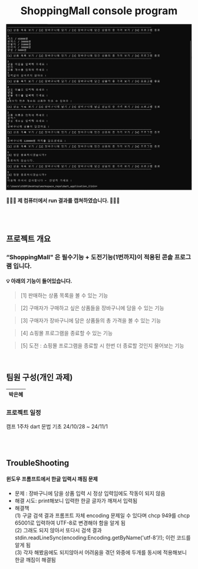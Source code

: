 
<h1 align="center">
ShoppingMall console program
</h1>
<p align="center">
</p>
    <img alt="브로셔 이미지" src="https://github.com/PEH-app/workspace_repo/blob/main/dart_application_1/assets/image/11.png"/>

     
<b> 🔼🔼🔼 제 컴퓨터에서 run 결과를 캡쳐하였습니다.  🔼🔼🔼 </b>

<br/><br/>

## 프로젝트 개요

### “ShoppingMall" 은 필수기능 + 도전기능(1번까지)이 적용된 콘솔 프로그램 입니다.

#### 💡 아래의 기능이 들어있습니다.

> [1] 판매하는 상품 목록을 볼 수 있는 기능

> [2] 구매자가 구매하고 싶은 상품들을 장바구니에 담을 수 있는 기능

> [3] 구매자가 장바구니에 담은 상품들의 총 가격을 볼 수 있는 기능

> [4] 쇼핑몰 프로그램을 종료할 수 있는 기능

> [5] 도전 : 쇼핑몰 프로그램을 종료할 시 한번 더 종료할 것인지 물어보는 기능

<br/>

## 팀원 구성(개인 과제)

| **박은혜** |
| :--------: |

### 프로젝트 일정

캠프 1주차
dart 문법 기초
24/10/28 ~ 24/11/1

<br/>



<br/>

## TroubleShooting

#### 윈도우 프롬프트에서 한글 입력시 깨짐 문제

- 문제 : 장바구니에 담을 상품 입력 시 정상 입력임에도 작동이 되지 않음
- 해결 시도: print해보니 입력한 한글 글자가 깨져서 입력됨
- 해결책 <br/>
  (1) 구글 검색 결과 프롬프트 자체 encoding 문제일 수 있다며 chcp 949를 chcp 65001로 입력하여 UTF-8로 변경해야 함을 알게 됨<br/>
  (2) 그래도 되지 않아서 또다시 검색 결과 stdin.readLineSync(encoding:Encoding.getByName('utf-8')!); 이런 코드를 알게 됨<br/>
  (3) 각자 해봤음에도 되지않아서 어려움을 겪던 와중에 두개를 동시에 적용해보니 한글 깨짐이 해결됨<br/>
